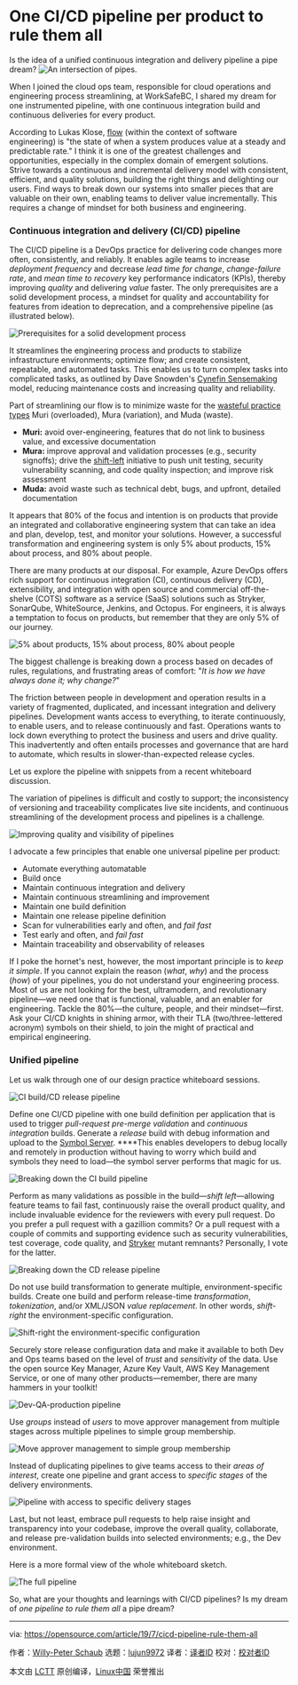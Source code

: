 [#]: collector: (lujun9972)
[#]: translator: ( )
[#]: reviewer: ( )
[#]: publisher: ( )
[#]: url: ( )
[#]: subject: (One CI/CD pipeline per product to rule them all)
[#]: via: (https://opensource.com/article/19/7/cicd-pipeline-rule-them-all)
[#]: author: (Willy-Peter Schaub https://opensource.com/users/wpschaub/users/bclaster/users/matt-micene/users/barkerd427)

One CI/CD pipeline per product to rule them all
======
Is the idea of a unified continuous integration and delivery pipeline a
pipe dream?
![An intersection of pipes.][1]

When I joined the cloud ops team, responsible for cloud operations and engineering process streamlining, at WorkSafeBC, I shared my dream for one instrumented pipeline, with one continuous integration build and continuous deliveries for every product.

According to Lukas Klose, [flow][2] (within the context of software engineering) is "the state of when a system produces value at a steady and predictable rate." I think it is one of the greatest challenges and opportunities, especially in the complex domain of emergent solutions. Strive towards a continuous and incremental delivery model with consistent, efficient, and quality solutions, building the right things and delighting our users. Find ways to break down our systems into smaller pieces that are valuable on their own, enabling teams to deliver value incrementally. This requires a change of mindset for both business and engineering.

### Continuous integration and delivery (CI/CD) pipeline

The CI/CD pipeline is a DevOps practice for delivering code changes more often, consistently, and reliably. It enables agile teams to increase _deployment frequency_ and decrease _lead time for change_, _change-failure rate_, and _mean time to recovery_ key performance indicators (KPIs), thereby improving _quality_ and delivering _value_ faster. The only prerequisites are a solid development process, a mindset for quality and accountability for features from ideation to deprecation, and a comprehensive pipeline (as illustrated below).

![Prerequisites for a solid development process][3]

It streamlines the engineering process and products to stabilize infrastructure environments; optimize flow; and create consistent, repeatable, and automated tasks. This enables us to turn complex tasks into complicated tasks, as outlined by Dave Snowden's [Cynefin Sensemaking][4] model, reducing maintenance costs and increasing quality and reliability.

Part of streamlining our flow is to minimize waste for the [wasteful practice types][5] Muri (overloaded), Mura (variation), and Muda (waste).

  * **Muri:** avoid over-engineering, features that do not link to business value, and excessive documentation
  * **Mura:** improve approval and validation processes (e.g., security signoffs); drive the [shift-left][6] initiative to push unit testing, security vulnerability scanning, and code quality inspection; and improve risk assessment
  * **Muda:** avoid waste such as technical debt, bugs, and upfront, detailed documentation



It appears that 80% of the focus and intention is on products that provide an integrated and collaborative engineering system that can take an idea and plan, develop, test, and monitor your solutions. However, a successful transformation and engineering system is only 5% about products, 15% about process, and 80% about people.

There are many products at our disposal. For example, Azure DevOps offers rich support for continuous integration (CI), continuous delivery (CD), extensibility, and integration with open source and commercial off-the-shelve (COTS) software as a service (SaaS) solutions such as Stryker, SonarQube, WhiteSource, Jenkins, and Octopus. For engineers, it is always a temptation to focus on products, but remember that they are only 5% of our journey.

![5% about products, 15% about process, 80% about people][7]

The biggest challenge is breaking down a process based on decades of rules, regulations, and frustrating areas of comfort: "_It is how we have always done it; why change?_" 

The friction between people in development and operation results in a variety of fragmented, duplicated, and incessant integration and delivery pipelines. Development wants access to everything, to iterate continuously, to enable users, and to release continuously and fast. Operations wants to lock down everything to protect the business and users and drive quality. This inadvertently and often entails processes and governance that are hard to automate, which results in slower-than-expected release cycles.

Let us explore the pipeline with snippets from a recent whiteboard discussion.

The variation of pipelines is difficult and costly to support; the inconsistency of versioning and traceability complicates live site incidents, and continuous streamlining of the development process and pipelines is a challenge.

![Improving quality and visibility of pipelines][8]

I advocate a few principles that enable one universal pipeline per product:

  * Automate everything automatable
  * Build once
  * Maintain continuous integration and delivery
  * Maintain continuous streamlining and improvement
  * Maintain one build definition
  * Maintain one release pipeline definition
  * Scan for vulnerabilities early and often, and _fail fast_
  * Test early and often, and _fail fast_
  * Maintain traceability and observability of releases



If I poke the hornet's nest, however, the most important principle is to _keep it simple_. If you cannot explain the reason (_what_, _why_) and the process (_how_) of your pipelines, you do not understand your engineering process. Most of us are not looking for the best, ultramodern, and revolutionary pipeline—we need one that is functional, valuable, and an enabler for engineering. Tackle the 80%—the culture, people, and their mindset—first. Ask your CI/CD knights in shining armor, with their TLA (two/three-lettered acronym) symbols on their shield, to join the might of practical and empirical engineering.

### Unified pipeline

Let us walk through one of our design practice whiteboard sessions.

![CI build/CD release pipeline][9]

Define one CI/CD pipeline with one build definition per application that is used to trigger _pull-request pre-merge validation_ and _continuous integration_ builds. Generate a _release_ build with debug information and upload to the [Symbol Server][10]. ****This enables developers to debug locally and remotely in production without having to worry which build and symbols they need to load—the symbol server performs that magic for us.

![Breaking down the CI build pipeline][11]

Perform as many validations as possible in the build—_shift left_—allowing feature teams to fail fast, continuously raise the overall product quality, and include invaluable evidence for the reviewers with every pull request. Do you prefer a pull request with a gazillion commits? Or a pull request with a couple of commits and supporting evidence such as security vulnerabilities, test coverage, code quality, and [Stryker][12] mutant remnants? Personally, I vote for the latter.

![Breaking down the CD release pipeline][13]

Do not use build transformation to generate multiple, environment-specific builds. Create one build and perform release-time _transformation_, _tokenization_, and/or XML/JSON _value replacement_. In other words, _shift-right_ the environment-specific configuration.

![Shift-right the environment-specific configuration][14]

Securely store release configuration data and make it available to both Dev and Ops teams based on the level of _trust_ and _sensitivity_ of the data. Use the open source Key Manager, Azure Key Vault, AWS Key Management Service, or one of many other products—remember, there are many hammers in your toolkit!

![Dev-QA-production pipeline][15]

Use _groups_ instead of _users_ to move approver management from multiple stages across multiple pipelines to simple group membership.

![Move approver management to simple group membership][16]

Instead of duplicating pipelines to give teams access to their _areas of interest_, create one pipeline and grant access to _specific stages_ of the delivery environments.

![Pipeline with access to specific delivery stages][17]

Last, but not least, embrace pull requests to help raise insight and transparency into your codebase, improve the overall quality, collaborate, and release pre-validation builds into selected environments; e.g., the Dev environment.

Here is a more formal view of the whole whiteboard sketch.

![The full pipeline][18]

So, what are your thoughts and learnings with CI/CD pipelines? Is my dream of _one pipeline to rule them all_ a pipe dream?

--------------------------------------------------------------------------------

via: https://opensource.com/article/19/7/cicd-pipeline-rule-them-all

作者：[Willy-Peter Schaub][a]
选题：[lujun9972][b]
译者：[译者ID](https://github.com/译者ID)
校对：[校对者ID](https://github.com/校对者ID)

本文由 [LCTT](https://github.com/LCTT/TranslateProject) 原创编译，[Linux中国](https://linux.cn/) 荣誉推出

[a]: https://opensource.com/users/wpschaub/users/bclaster/users/matt-micene/users/barkerd427
[b]: https://github.com/lujun9972
[1]: https://opensource.com/sites/default/files/styles/image-full-size/public/lead-images/LAW-Internet_construction_9401467_520x292_0512_dc.png?itok=RPkPPtDe (An intersection of pipes.)
[2]: https://continuingstudies.sauder.ubc.ca/courses/agile-delivery-methods/ii861
[3]: https://opensource.com/sites/default/files/uploads/devops_pipeline_pipe-2.png (Prerequisites for a solid development process)
[4]: https://en.wikipedia.org/wiki/Cynefin_framework
[5]: https://www.lean.org/lexicon/muda-mura-muri
[6]: https://en.wikipedia.org/wiki/Shift_left_testing
[7]: https://opensource.com/sites/default/files/uploads/devops_pipeline_pipe-3.png (5% about products, 15% about process, 80% about people)
[8]: https://opensource.com/sites/default/files/uploads/devops_pipeline_pipe-4_0.png (Improving quality and visibility of pipelines)
[9]: https://opensource.com/sites/default/files/uploads/devops_pipeline_pipe-5_0.png (CI build/CD release pipeline)
[10]: https://en.wikipedia.org/wiki/Microsoft_Symbol_Server
[11]: https://opensource.com/sites/default/files/uploads/devops_pipeline_pipe-6.png (Breaking down the CI build pipeline)
[12]: https://stryker-mutator.io/
[13]: https://opensource.com/sites/default/files/uploads/devops_pipeline_pipe-7.png (Breaking down the CD release pipeline)
[14]: https://opensource.com/sites/default/files/uploads/devops_pipeline_pipe-8.png (Shift-right the environment-specific configuration)
[15]: https://opensource.com/sites/default/files/uploads/devops_pipeline_pipe-9.png (Dev-QA-production pipeline)
[16]: https://opensource.com/sites/default/files/uploads/devops_pipeline_pipe-10.png (Move approver management to simple group membership)
[17]: https://opensource.com/sites/default/files/uploads/devops_pipeline_pipe-11.png (Pipeline with access to specific delivery stages)
[18]: https://opensource.com/sites/default/files/uploads/devops_pipeline_pipe-12.png (The full pipeline)
